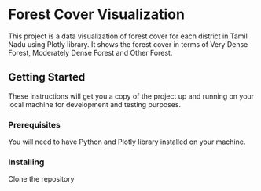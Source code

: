 # Forest Cover Visualization

This project is a data visualization of forest cover for each district in Tamil Nadu using Plotly library. 
It shows the forest cover in terms of Very Dense Forest, Moderately Dense Forest and Other Forest.

## Getting Started

These instructions will get you a copy of the project up and running on your local machine for development and testing purposes.

### Prerequisites

You will need to have Python and Plotly library installed on your machine.

### Installing

Clone the repository
